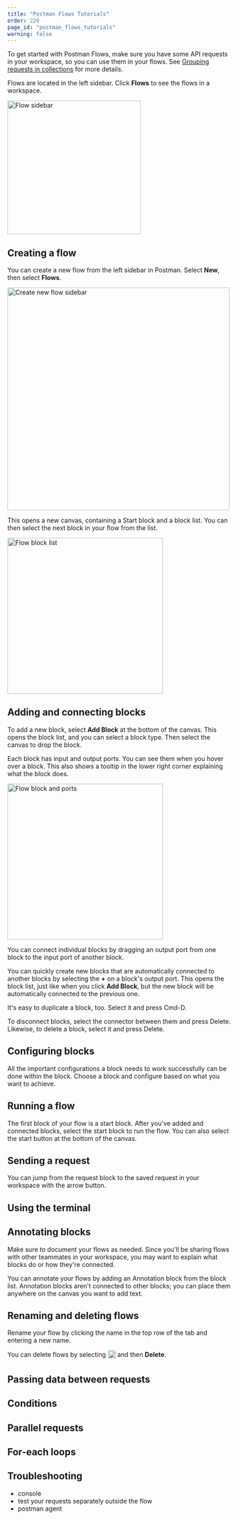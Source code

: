 ```yaml
---
title: "Postman Flows Tutorials"
order: 220
page_id: "postman_flows_tutorials"
warning: false
---
```


To get started with Postman Flows, make sure you have some API requests in your workspace, so you can use them in your flows. See [Grouping requests in collections]("/docs/sending-requests/intro-to-collections/") for more details.

Flows are located in the left sidebar. Click **Flows** to see the flows in a workspace.

<img alt="Flow sidebar" src="https://assets.postman.com/postman-docs/flows/flows-left-sidebar.jpg" width="300px"/>

## Creating a flow

You can create a new flow from the left sidebar in Postman. Select __New__, then select **Flows**.

<img alt="Create new flow sidebar" src="https://assets.postman.com/postman-docs/flows/create-new-flow-sidebar.jpg" width="500px"/>

This opens a new canvas, containing a Start block and a block list. You can then select the next block in your flow from the list.

<img alt="Flow block list" src="https://assets.postman.com/postman-docs/flows/flow-block-list.jpg" width="350px"/>

## Adding and connecting blocks

To add a new block, select **Add Block** at the bottom of the canvas. This opens the block list, and you can select a block type. Then select the canvas to drop the block.

Each block has input and output ports. You can see them when you hover over a block. This also shows a tooltip in the lower right corner explaining what the block does.

<img alt="Flow block and ports" src="https://assets.postman.com/postman-docs/flows/flow-block-ports.jpg" width="350px"/>

You can connect individual blocks by dragging an output port from one block to the input port of another block.

You can quickly create new blocks that are automatically connected to another blocks by selecting the **+** on a block's output port. This opens the block list, just like when you click **Add Block**, but the new block will be automatically connected to the previous one.

It's easy to duplicate a block, too. Select it and press Cmd-D.

To disconnect blocks, select the connector between them and press Delete. Likewise, to delete a block, select it and press Delete.

<!--TODO gif? -->

## Configuring blocks

All the important configurations a block needs to work successfully can be done within the block. Choose a block and configure based on what you want to achieve.

## Running a flow

The first block of your flow is a start block. After you've added and connected blocks, select the start block to run the flow. You can also select the start button at the bottom of the canvas.

## Sending a request

You can jump from the request block to the saved request in your workspace with the arrow button.

## Using the terminal

<!-- TODO

In the upper right

-->

## Annotating blocks

Make sure to document your flows as needed. Since you'll be sharing flows with other teammates in your workspace, you may want to explain what blocks do or how they're connected.

You can annotate your flows by adding an Annotation block from the block list. Annotation blocks aren't connected to other blocks; you can place them anywhere on the canvas you want to add text.

## Renaming and deleting flows

Rename your flow by clicking the name in the top row of the tab and entering a new name.

You can delete flows by selecting <img alt="Three dots icon" src="https://assets.postman.com/postman-docs/icon-three-dots-v9.jpg" width="18px" style="vertical-align:middle;margin-bottom:5px"> and then **Delete**.

## Passing data between requests

## Conditions

## Parallel requests

## For-each loops

## Troubleshooting
- console
- test your requests separately outside the flow
- postman agent
